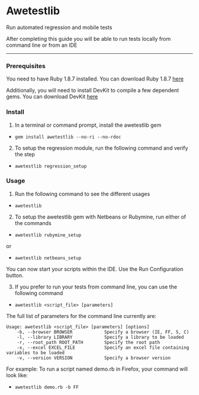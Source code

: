 Awetestlib
==========

Run automated regression and mobile tests

After completing this guide you will be able to run tests locally from command line or from an IDE

------------

### Prerequisites

You need to have Ruby 1.8.7 installed. You can download Ruby 1.8.7 
[here](http://http://rubyinstaller.org/downloads/)

Additionally, you will need to install DevKit to compile a few dependent gems. You can download DevKit
[here](http://http://rubyinstaller.org/downloads/)

### Install

1. In a terminal or command prompt, install the awetestlib gem
  - `gem install awetestlib --no-ri --no-rdoc`

2. To setup the regression module, run the following command and verify the step
  - `awetestlib regression_setup`

### Usage

1. Run the following command to see the different usages
  - `awetestlib`

2. To setup the awetestlib gem with Netbeans or Rubymine, run either of the commands
  - `awetestlib rubymine_setup`

  or 

  - `awetestlib netbeans_setup`

  You can now start your scripts within the IDE. Use the Run Configuration button.

3. If you prefer to run your tests from command line, you can use the following command
  - `awetestlib <script_file> [parameters]`


The full list of parameters for the command line currently are:

    Usage: awetestlib <script_file> [parameters] [options]
        -b, --browser BROWSER            Specify a browser (IE, FF, S, C)
        -l, --library LIBRARY            Specify a library to be loaded
        -r, --root_path ROOT_PATH        Specify the root path
        -x, --excel EXCEL_FILE           Specify an excel file containing variables to be loaded
        -v, --version VERSION            Specify a browser version

For example: To run a script named demo.rb in Firefox, your command will look like:

  - `awetestlib demo.rb -b FF`
